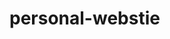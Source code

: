 # personal-webstie
<!--Personal Website demo- Demonstrate basic knowledge of commonly used commands. 
Welcome! This is website DEMO for fullstack academy 2024 PT. There are three pages to this website; a home page, an about page, and portfolio each with different content within them. Using css to customize each page.>
